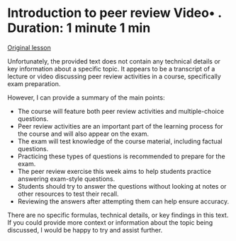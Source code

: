 # Introduction to peer review Video• . Duration: 1 minute 1 min

[Original lesson](https://www.coursera.org/learn/uol-how-computers-work/lecture/ffVmp/introduction-to-peer-review)

Unfortunately, the provided text does not contain any technical details or key information about a specific topic. It appears to be a transcript of a lecture or video discussing peer review activities in a course, specifically exam preparation.

However, I can provide a summary of the main points:

* The course will feature both peer review activities and multiple-choice questions.
* Peer review activities are an important part of the learning process for the course and will also appear on the exam.
* The exam will test knowledge of the course material, including factual questions.
* Practicing these types of questions is recommended to prepare for the exam.
* The peer review exercise this week aims to help students practice answering exam-style questions.
* Students should try to answer the questions without looking at notes or other resources to test their recall.
* Reviewing the answers after attempting them can help ensure accuracy.

There are no specific formulas, technical details, or key findings in this text. If you could provide more context or information about the topic being discussed, I would be happy to try and assist further.

